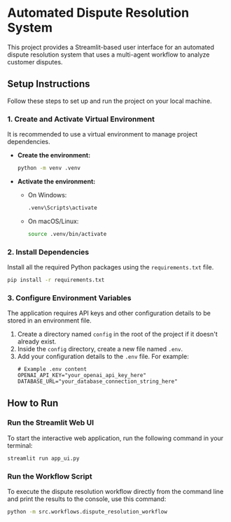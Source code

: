 # Automated Dispute Resolution System

This project provides a Streamlit-based user interface for an automated dispute resolution system that uses a multi-agent workflow to analyze customer disputes.

## Setup Instructions

Follow these steps to set up and run the project on your local machine.

### 1. Create and Activate Virtual Environment

It is recommended to use a virtual environment to manage project dependencies.

*   **Create the environment:**
    ```bash
    python -m venv .venv
    ```

*   **Activate the environment:**
    *   On Windows:
        ```bash
        .venv\Scripts\activate
        ```
    *   On macOS/Linux:
        ```bash
        source .venv/bin/activate
        ```

### 2. Install Dependencies

Install all the required Python packages using the `requirements.txt` file.

```bash
pip install -r requirements.txt
```

### 3. Configure Environment Variables

The application requires API keys and other configuration details to be stored in an environment file.

1.  Create a directory named `config` in the root of the project if it doesn't already exist.
2.  Inside the `config` directory, create a new file named `.env`.
3.  Add your configuration details to the `.env` file. For example:
    ```
    # Example .env content
    OPENAI_API_KEY="your_openai_api_key_here"
    DATABASE_URL="your_database_connection_string_here"
    ```

## How to Run

### Run the Streamlit Web UI

To start the interactive web application, run the following command in your terminal:

```bash
streamlit run app_ui.py
```

### Run the Workflow Script

To execute the dispute resolution workflow directly from the command line and print the results to the console, use this command:

```bash
python -m src.workflows.dispute_resolution_workflow
```



